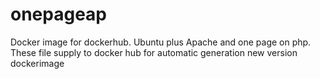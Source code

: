 # onepageap
Docker image for dockerhub. Ubuntu plus Apache and one page on php. These file supply to docker hub for automatic generation new version dockerimage

